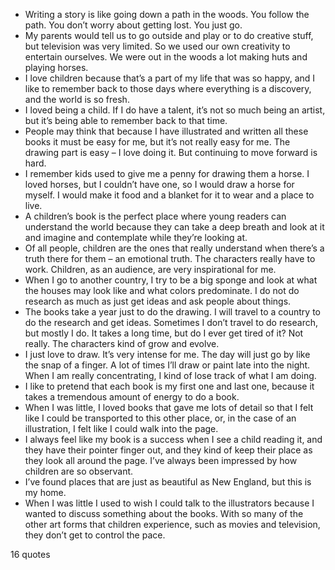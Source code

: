  - Writing a story is like going down a path in the woods. You follow the path. You don’t worry about getting lost. You just go.
 - My parents would tell us to go outside and play or to do creative stuff, but television was very limited. So we used our own creativity to entertain ourselves. We were out in the woods a lot making huts and playing horses.
 - I love children because that’s a part of my life that was so happy, and I like to remember back to those days where everything is a discovery, and the world is so fresh.
 - I loved being a child. If I do have a talent, it’s not so much being an artist, but it’s being able to remember back to that time.
 - People may think that because I have illustrated and written all these books it must be easy for me, but it’s not really easy for me. The drawing part is easy – I love doing it. But continuing to move forward is hard.
 - I remember kids used to give me a penny for drawing them a horse. I loved horses, but I couldn’t have one, so I would draw a horse for myself. I would make it food and a blanket for it to wear and a place to live.
 - A children’s book is the perfect place where young readers can understand the world because they can take a deep breath and look at it and imagine and contemplate while they’re looking at.
 - Of all people, children are the ones that really understand when there’s a truth there for them – an emotional truth. The characters really have to work. Children, as an audience, are very inspirational for me.
 - When I go to another country, I try to be a big sponge and look at what the houses may look like and what colors predominate. I do not do research as much as just get ideas and ask people about things.
 - The books take a year just to do the drawing. I will travel to a country to do the research and get ideas. Sometimes I don’t travel to do research, but mostly I do. It takes a long time, but do I ever get tired of it? Not really. The characters kind of grow and evolve.
 - I just love to draw. It’s very intense for me. The day will just go by like the snap of a finger. A lot of times I’ll draw or paint late into the night. When I am really concentrating, I kind of lose track of what I am doing.
 - I like to pretend that each book is my first one and last one, because it takes a tremendous amount of energy to do a book.
 - When I was little, I loved books that gave me lots of detail so that I felt like I could be transported to this other place, or, in the case of an illustration, I felt like I could walk into the page.
 - I always feel like my book is a success when I see a child reading it, and they have their pointer finger out, and they kind of keep their place as they look all around the page. I’ve always been impressed by how children are so observant.
 - I’ve found places that are just as beautiful as New England, but this is my home.
 - When I was little I used to wish I could talk to the illustrators because I wanted to discuss something about the books. With so many of the other art forms that children experience, such as movies and television, they don’t get to control the pace.

16 quotes